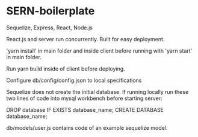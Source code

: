 # SERN-boilerplate

Sequelize, Express, React, Node.js

React.js and server run concurrently. Built for easy deployment.

'yarn install' in main folder and inside client before running with 'yarn start' in main folder.

Run yarn build inside of client before deploying.

Configure db/config/config.json to local specifications

Sequelize does not create the initial database.  If running locally run these two lines of code into mysql workbench before starting server:

DROP database IF EXISTS database_name;
CREATE DATABASE database_name;

db/models/user.js contains code of an example sequelize model.